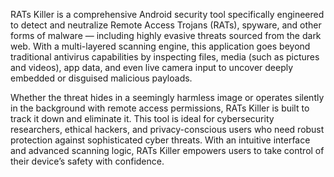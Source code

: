 RATs Killer is a comprehensive Android security tool specifically engineered to detect and neutralize Remote Access Trojans (RATs), spyware, and other forms of malware — including highly evasive threats sourced from the dark web. With a multi-layered scanning engine, this application goes beyond traditional antivirus capabilities by inspecting files, media (such as pictures and videos), app data, and even live camera input to uncover deeply embedded or disguised malicious payloads.

Whether the threat hides in a seemingly harmless image or operates silently in the background with remote access permissions, RATs Killer is built to track it down and eliminate it. This tool is ideal for cybersecurity researchers, ethical hackers, and privacy-conscious users who need robust protection against sophisticated cyber threats. With an intuitive interface and advanced scanning logic, RATs Killer empowers users to take control of their device’s safety with confidence.

